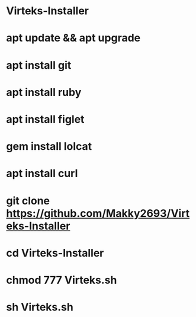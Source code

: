 # Virteks-Installer
# apt update && apt upgrade
# apt install git
# apt install ruby
# apt install figlet
# gem install lolcat
# apt install curl
# git clone https://github.com/Makky2693/Virteks-Installer
# cd Virteks-Installer
# chmod 777 Virteks.sh
# sh Virteks.sh
